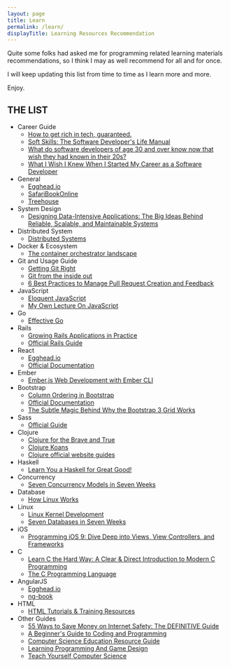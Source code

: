 ```yaml
---
layout: page
title: Learn
permalink: /learn/
displayTitle: Learning Resources Recommendation
---
```


Quite some folks had asked me for programming related learning materials recommendations, so I think I may as well recommend for all and for once.

I will keep updating this list from time to time as I learn more and more.

Enjoy.

## THE LIST

* Career Guide
  * [How to get rich in tech, guaranteed.](http://startupljackson.com/post/135800367395/how-to-get-rich-in-tech-guaranteed)
  * [Soft Skills: The Software Developer's Life Manual](https://www.amazon.com/Soft-Skills-software-developers-manual/dp/1617292397)
  * [What do software developers of age 30 and over know now that wish they had known in their 20s?](https://www.quora.com/What-do-software-developers-of-age-30-and-over-know-now-that-wish-they-had-known-in-their-20s)
  * [What I Wish I Knew When I Started My Career as a Software Developer](https://www.amazon.com/Soft-Skills-software-developers-manual/dp/1617292397)
* General
  * [Egghead.io](https://egghead.io/)
  * [SafariBookOnline](https://www.safaribooksonline.com)
  * [Treehouse](https://teamtreehouse.com/)
* System Design
  * [Designing Data-Intensive Applications: The Big Ideas Behind Reliable, Scalable, and Maintainable Systems](https://dataintensive.net/)
* Distributed System
  * [Distributed Systems](https://www.amazon.com/gp/product/1543057381/ref=oh_aui_search_detailpage?ie=UTF8&psc=1)
* Docker & Ecosystem
  * [The container orchestrator landscape](https://lwn.net/SubscriberLink/905164/e1f4d4c1ce35f8b9/)
* Git and Usage Guide
  * [Getting Git Right](https://www.atlassian.com/git/)
  * [Git from the inside out](https://maryrosecook.com/blog/post/git-from-the-inside-out)
  * [6 Best Practices to Manage Pull Request Creation and Feedback](https://doordash.engineering/2022/08/23/6-best-practices-to-manage-pull-request-creation-and-feedback/)
* JavaScript
  * [Eloquent JavaScript](http://eloquentjavascript.net/) 
  * [My Own Lecture On JavaScript](https://www.youtube.com/watch?v=xoB_ax1QYoE&list=PLnbVZVPYdHvGYIVvAP2PSwbdrHP8abyqJ)
* Go
  * [Effective Go](https://golang.org/doc/effective_go.html)
* Rails
  * [Growing Rails Applications in Practice](https://leanpub.com/growing-rails)
  * [Official Rails Guide](http://guides.rubyonrails.org/)
* React
  * [Egghead.io](https://egghead.io/technologies/react)
  * [Official Documentation](https://facebook.github.io/react/docs/getting-started.html)
* Ember
  * [Ember.js Web Development with Ember CLI](https://www.packtpub.com/web-development/emberjs-web-development-ember-cli)
* Bootstrap
  * [Column Ordering in Bootstrap](http://www.schmalz.io/2014/10/08/Column-Ordering-in-Bootstrap/)
  * [Official Documentation](http://getbootstrap.com/)
  * [The Subtle Magic Behind Why the Bootstrap 3 Grid Works](http://www.helloerik.com/the-subtle-magic-behind-why-the-bootstrap-3-grid-works)
* Sass
  * [Official Guide](http://sass-lang.com/guide)
* Clojure
  * [Clojure for the Brave and True](http://www.braveclojure.com/)
  * [Clojure Koans](https://github.com/functional-koans/clojure-koans)
  * [Clojure official website guides](https://clojure.org/guides/learn/syntax)
* Haskell
  * [Learn You a Haskell for Great Good!](http://learnyouahaskell.com/)
* Concurrency
  * [Seven Concurrency Models in Seven Weeks](http://www.amazon.com/Seven-Concurrency-Models-Weeks-Programmers/dp/1937785653)
* Database 
  * [How Linux Works](http://www.amazon.com/How-Linux-Works-Superuser-Should/dp/1593275676/ref=dp_ob_title_bk&tag=mpptbm8aqyadc9e-20&tag=mpptbm8aqyadc9e-20)
* Linux 
  * [Linux Kernel Development](https://www.amazon.com/Linux-Kernel-Development-Robert-Love/dp/0672329468)
  * [Seven Databases in Seven Weeks](http://www.amazon.com/Seven-Databases-Weeks-Modern-Movement/dp/1934356921)
* iOS
  * [Programming iOS 9: Dive Deep into Views, View Controllers, and Frameworks](http://shop.oreilly.com/product/0636920044352.do)
* C 
  * [Learn C the Hard Way: A Clear & Direct Introduction to Modern C Programming](http://c.learncodethehardway.org/book/)
  * [The C Programming Language](http://www.amazon.com/gp/product/0131103628?psc=1&redirect=true&ref_=oh_aui_detailpage_o03_s00&tag=mpptbm8aqyadc9e-20)
* AngularJS
  * [Egghead.io](https://egghead.io/technologies/angularjs)
  * [ng-book](https://www.ng-book.com/)
* HTML
  * [HTML Tutorials & Training Resources](https://www.certstaff.com/blog/?page_id=179)
* Other Guides
  * [55 Ways to Save Money on Internet Safety: The DEFINITIVE Guide](https://cooltechzone.com/save-on-internet-safety)
  * [A Beginner's Guide to Coding and Programming](https://praxent.com/blog/beginners-guide-to-coding-programming)
  * [Computer Science Education Resource Guide](http://www.smartscholar.com/computer-science-guide/)
  * [Learning Programming And Game Design](https://taxandbusinessonline.villanova.edu/master-of-science-in-analytics/learning-programming-and-game-design)
  * [Teach Yourself Computer Science](https://teachyourselfcs.com/)

